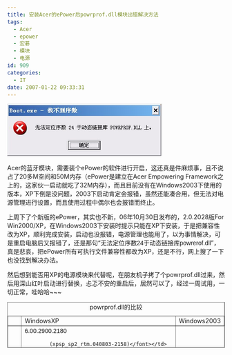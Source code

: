 ```yaml
---
title: 安装Acer的ePower后powrprof.dll模块出错解决方法
tags:
  - Acer
  - epower
  - 宏碁
  - 模块
  - 电源
id: 909
categories:
  - IT
date: 2007-01-22 09:33:31
---
```


![无法定位序数24于动态链接库powrerof.dll](/images/2007/01/22_200701272035453083_12740.jpg)

Acer的蓝牙模块，需要装个ePower的软件进行开启，这还真是件麻烦事，且不说占了20多M空间和50M内存（ePower是建立在Acer Empowering Framework之上的，这家伙一启动就吃了32M内存），而且目前没有在Windows2003下使用的版本，XP下倒是没问题，2003下启动肯定会报错，虽然还能凑合用，但无法对电源管理进行设置，而且使用过程中偶尔也会报错而终止。

上周下了个新版的ePower，其实也不新，06年10月30日发布的，2.0.2028版For Win2000/XP，在Windows2003下安装时提示只能在XP下安装，于是把兼容性改为XP，顺利完成安装，启动也没报错，电源管理也能用了，以为事情解决，可是重启电脑后又报错了，还是那句&ldquo;<font face="Arial">无法定位序数24于动态链接库powrerof.dll</font>&rdquo;，真是悲哀，把ePower所有可执行文件兼容性都改为XP，还是不行，网上搜了一下也没找到解决办法。

然后想到能否用XP的电源模块来代替呢，在朋友机子拷了个powrprof.dll过来，然后用深山红叶启动进行替换，忐忑不安的重启后，居然可以了，经过一周试用，一切正常，哇哈哈~~~

<table width="475" height="106" cellspacing="1" cellpadding="1" border="1" summary="">    <caption>powrprof.dll的比较</caption>
    <tbody>        <tr>            <td>&nbsp;</td>            <td>WindowsXP</td>            <td>Windows2003</td>        </tr>        <tr>            <td>版本号</td>            <td><font face="Arial">6.00.2900.2180

            (xpsp_sp2_rtm.040803-2158)</font></td>            <td><font face="Arial">6.00.3790.1830

            (srv03_sp1_rtm.050324-1447)</font></td>        </tr>        <tr>            <td>文件大小</td>            <td><font face="Arial">17.0 KB (17,408 字节)</font></td>            <td><font face="Arial">16.5 KB (16,896 字节</font></td>        </tr>    </tbody></table>